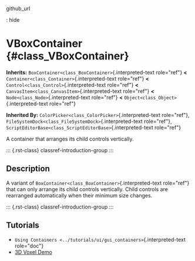 github_url

:   hide

# VBoxContainer {#class_VBoxContainer}

**Inherits:** `BoxContainer<class_BoxContainer>`{.interpreted-text
role="ref"} **\<** `Container<class_Container>`{.interpreted-text
role="ref"} **\<** `Control<class_Control>`{.interpreted-text
role="ref"} **\<** `CanvasItem<class_CanvasItem>`{.interpreted-text
role="ref"} **\<** `Node<class_Node>`{.interpreted-text role="ref"}
**\<** `Object<class_Object>`{.interpreted-text role="ref"}

**Inherited By:** `ColorPicker<class_ColorPicker>`{.interpreted-text
role="ref"}, `FileSystemDock<class_FileSystemDock>`{.interpreted-text
role="ref"},
`ScriptEditorBase<class_ScriptEditorBase>`{.interpreted-text role="ref"}

A container that arranges its child controls vertically.

::: {.rst-class}
classref-introduction-group
:::

## Description

A variant of `BoxContainer<class_BoxContainer>`{.interpreted-text
role="ref"} that can only arrange its child controls vertically. Child
controls are rearranged automatically when their minimum size changes.

::: {.rst-class}
classref-introduction-group
:::

## Tutorials

- `Using Containers <../tutorials/ui/gui_containers>`{.interpreted-text
  role="doc"}
- [3D Voxel Demo](https://godotengine.org/asset-library/asset/2755)
